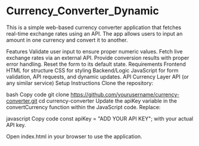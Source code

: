 # Currency_Converter_Dynamic

This is a simple web-based currency converter application that fetches real-time exchange rates using an API. The app allows users to input an amount in one currency and convert it to another.

Features
Validate user input to ensure proper numeric values.
Fetch live exchange rates via an external API.
Provide conversion results with proper error handling.
Reset the form to its default state.
Requirements
Frontend
HTML for structure
CSS for styling
Backend/Logic
JavaScript for form validation, API requests, and dynamic updates.
API
Currency Layer API (or any similar service)
Setup Instructions
Clone the repository:

bash
Copy code
git clone https://github.com/yourusername/currency-converter.git
cd currency-converter
Update the apiKey variable in the convertCurrency function within the JavaScript code. Replace:

javascript
Copy code
const apiKey = "ADD YOUR API KEY";
with your actual API key.

Open index.html in your browser to use the application.
